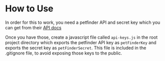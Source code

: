 # How to Use
In order for this to work, you need a petfinder API and secret key which you can get from their [API docs](https://www.petfinder.com/developers/v2/docs/)

Once you have those, create a javascript file called `api-keys.js` in the root project directory which exports the petfinder API key as `petFinderKey` and exports the secret key as `petFinderSecret`. This file is included in the .gitignore file, to avoid exposing those keys to the public.
